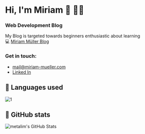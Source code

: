 # Hi, I'm Miriam 🖖 👩‍💻

### Web Development Blog
My Blog is targeted towards beginners enthusiastic about learning  
💻 [Miriam Müller Blog](https://www.miriam-mueller.com)
       
### Get in touch:  
  - mail@miriam-mueller.com
  - [Linked In](https://www.linkedin.com/in/miriam-m%C3%BCller-bb1920200/)

## :art: Languages used

![1](https://github-readme-stats-alpha-ivory.vercel.app/api/top-langs/?username=m1rm&theme=graywhite)

## :pencil: GitHub stats

<img align="left" src="https://github-readme-stats-alpha-ivory.vercel.app/api?username=m1rm&show_icons=true&hide_border=true&theme=vue&count_private=true" alt="metalim's GitHub Stats" />
